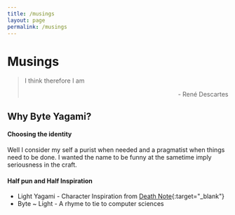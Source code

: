 ```yaml
---
title: /musings
layout: page
permalink: /musings
---
```


# Musings

> I think therefore I am  
> <p style="text-align: right"> - René Descartes </p>


## Why Byte Yagami?
#### Choosing the identity
Well I consider my self a purist when needed and a pragmatist when things need to be done. I wanted the name to be funny at the sametime imply seriousness in the craft.
#### Half pun and Half Inspiration
* Light Yagami - Character Inspiration from [Death Note](https://www.imdb.com/title/tt0877057/){:target="_blank"}
* Byte ~ Light - A rhyme to tie to computer sciences